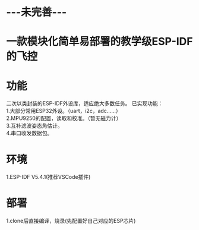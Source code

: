 # ---未完善--- #
# 一款模块化简单易部署的教学级ESP-IDF的飞控

# 功能
  二次以类封装的ESP-IDF外设库，适应绝大多数任务。 
  已实现功能：  
  1.大部分常用ESP32外设。（uart，i2c，adc......）  
  2.MPU9250的配置，读取和校准。（暂无磁力计）  
  3.互补滤波姿态角估计。  
  4.串口收发数据包。  

# 环境
1.ESP-IDF V5.4.1(推荐VSCode插件)  

# 部署
1.clone后直接编译，烧录(先配置好自己对应的ESP芯片)  
